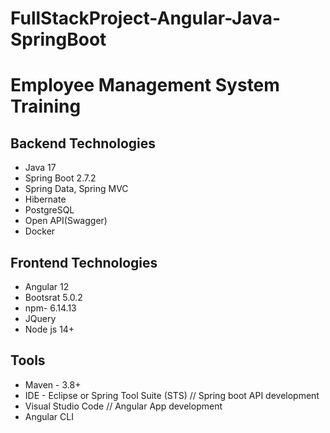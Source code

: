 # FullStackProject-Angular-Java-SpringBoot
# Employee Management System Training
## Backend Technologies
- Java 17
- Spring Boot 2.7.2
- Spring Data, Spring MVC
- Hibernate
- PostgreSQL
- Open API(Swagger)
- Docker 
## Frontend Technologies
- Angular 12
- Bootsrat 5.0.2
- npm- 6.14.13
- JQuery
- Node js 14+

## Tools
- Maven - 3.8+
- IDE - Eclipse or Spring Tool Suite (STS) // Spring boot API development
- Visual Studio Code // Angular App development
- Angular CLI
